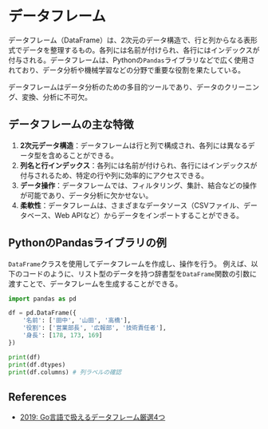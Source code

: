 # データフレーム

データフレーム（DataFrame）は、2次元のデータ構造で、行と列からなる表形式でデータを整理するもの。各列には名前が付けられ、各行にはインデックスが付与される。データフレームは、Pythonの`Pandas`ライブラリなどで広く使用されており、データ分析や機械学習などの分野で重要な役割を果たしている。

データフレームはデータ分析のための多目的ツールであり、データのクリーニング、変換、分析に不可欠。

## データフレームの主な特徴

1. **2次元データ構造**：データフレームは行と列で構成され、各列には異なるデータ型を含めることができる。
2. **列名と行インデックス**：各列には名前が付けられ、各行にはインデックスが付与されるため、特定の行や列に効率的にアクセスできる。
3. **データ操作**：データフレームでは、フィルタリング、集計、結合などの操作が可能であり、データ分析に欠かせない。
4. **柔軟性**：データフレームは、さまざまなデータソース（CSVファイル、データベース、Web APIなど）からデータをインポートすることができる。

## PythonのPandasライブラリの例

`DataFrame`クラスを使用してデータフレームを作成し、操作を行う。
例えば、以下のコードのように、リスト型のデータを持つ辞書型を`DataFrame`関数の引数に渡すことで、データフレームを生成することができる。

```python
import pandas as pd

df = pd.DataFrame({
    '名前': ['田中', '山田', '高橋'],
    '役割': ['営業部長', '広報部', '技術責任者'],
    '身長': [178, 173, 169]
})

print(df)
print(df.dtypes)
print(df.columns) # 列ラベルの確認
```

## References

- [2019: Go言語で扱えるデータフレーム厳選4つ](https://qiita.com/mattn/items/71027a6f8fc720eead6e)
